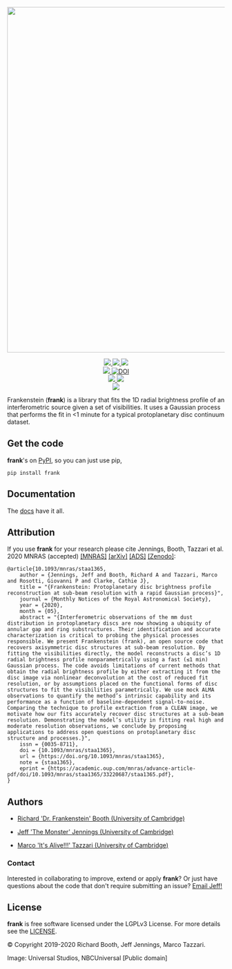 <p align="center">
  <img width = "800" src="https://github.com/discsim/frank/blob/master/docs/images/day_off.png?raw=true"/>
</p>

<p align="center">
  <a href="https://github.com/discsim/frank/releases">
      <img src="https://img.shields.io/github/release/discsim/frank/all.svg">
  </a>

  <a href="https://pypi.python.org/pypi/frank">
      <img src="https://img.shields.io/pypi/v/frank.svg">
  </a>

  <a href="https://discsim.github.io/frank/">
    <img src="https://img.shields.io/badge/docs-Read%20em!-blue.svg?style=flat"/>

  <br/>
  <a href="https://academic.oup.com/mnras/advance-article/doi/10.1093/mnras/staa1365/5838058?guestAccessKey=7f163a1f-c12f-4771-8e54-928636794a5b">
      <img src="https://img.shields.io/badge/paper-MNRAS-blue.svg">
  </a>

  <a href="https://doi.org/10.5281/zenodo.3832065">
      <img src="https://zenodo.org/badge/DOI/10.5281/zenodo.3832065.svg" alt="DOI">
  </a>

  <br/>
  <a href="https://circleci.com/gh/discsim/frank">
      <img src="https://circleci.com/gh/discsim/frank.svg?style=shield">
  </a>    

  <a href="https://discsim.github.io/frank/coverage/index.html">
      <img src="https://discsim.github.io/frank/coverage/badge.svg">
  </a>   

  <br/>
  <a href="https://www.gnu.org/licenses/lgpl-3.0">
      <img src="https://img.shields.io/badge/License-LGPL%20v3-blue.svg"
      [![License: LGPL v3](https://img.shields.io/badge/License-LGPL%20v3-blue.svg">
  </a>      
</p>

Frankenstein (**frank**) is a library that fits the 1D radial brightness profile of an interferometric source given a set of visibilities. It uses a Gaussian process that performs the fit in <1 minute for a typical protoplanetary disc continuum dataset.

Get the code
------------
**frank**'s on [PyPI](https://pypi.org/project/frank), so you can just use pip,
```
pip install frank
```

Documentation
-------------
The [docs](https://discsim.github.io/frank/) have it all.

Attribution
-----------
If you use **frank** for your research please cite Jennings, Booth, Tazzari et al. 2020 MNRAS (accepted)
[[MNRAS]](https://academic.oup.com/mnras/advance-article/doi/10.1093/mnras/staa1365/5838058?guestAccessKey=7f163a1f-c12f-4771-8e54-928636794a5b) [[arXiv]](xx)
[[ADS]](xx)
[[Zenodo]](https://doi.org/10.5281/zenodo.3832065):
```
@article{10.1093/mnras/staa1365,
    author = {Jennings, Jeff and Booth, Richard A and Tazzari, Marco and Rosotti, Giovanni P and Clarke, Cathie J},
    title = "{Frankenstein: Protoplanetary disc brightness profile reconstruction at sub-beam resolution with a rapid Gaussian process}",
    journal = {Monthly Notices of the Royal Astronomical Society},
    year = {2020},
    month = {05},
    abstract = "{Interferometric observations of the mm dust distribution in protoplanetary discs are now showing a ubiquity of annular gap and ring substructures. Their identification and accurate characterization is critical to probing the physical processes responsible. We present Frankenstein (frank), an open source code that recovers axisymmetric disc structures at sub-beam resolution. By fitting the visibilities directly, the model reconstructs a disc’s 1D radial brightness profile nonparametrically using a fast (≲1 min) Gaussian process. The code avoids limitations of current methods that obtain the radial brightness profile by either extracting it from the disc image via nonlinear deconvolution at the cost of reduced fit resolution, or by assumptions placed on the functional forms of disc structures to fit the visibilities parametrically. We use mock ALMA observations to quantify the method’s intrinsic capability and its performance as a function of baseline-dependent signal-to-noise. Comparing the technique to profile extraction from a CLEAN image, we motivate how our fits accurately recover disc structures at a sub-beam resolution. Demonstrating the model’s utility in fitting real high and moderate resolution observations, we conclude by proposing applications to address open questions on protoplanetary disc structure and processes.}",
    issn = {0035-8711},
    doi = {10.1093/mnras/staa1365},
    url = {https://doi.org/10.1093/mnras/staa1365},
    note = {staa1365},
    eprint = {https://academic.oup.com/mnras/advance-article-pdf/doi/10.1093/mnras/staa1365/33220687/staa1365.pdf},
}
```

Authors
-------
- [Richard 'Dr. Frankenstein' Booth (University of Cambridge)](https://github.com/rbooth200)

- [Jeff 'The Monster' Jennings (University of Cambridge)](https://github.com/jeffjennings)

- [Marco 'It's Alive!!!' Tazzari (University of Cambridge)](https://github.com/mtazzari)

### Contact ###
Interested in collaborating to improve, extend or apply **frank**?
Or just have questions about the code that don't require submitting an issue?
[Email Jeff!](mailto:jmj51@ast.cam.ac.uk)

License
-------
**frank** is free software licensed under the LGPLv3 License. For more details see the [LICENSE](https://github.com/discsim/frank/blob/master/LICENSE.txt).

© Copyright 2019-2020 Richard Booth, Jeff Jennings, Marco Tazzari.

Image: Universal Studios, NBCUniversal [Public domain]

